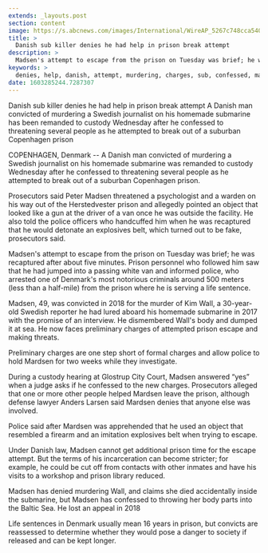 ```yaml
--- 
extends: _layouts.post 
section: content 
image: https://s.abcnews.com/images/International/WireAP_5267c748cca540d4b0adcbb5c1505ff4_16x9_992.jpg 
title: > 
  Danish sub killer denies he had help in prison break attempt 
description: > 
  Madsen's attempt to escape from the prison on Tuesday was brief; he was recaptured after about five minutes.Preliminary charges are one step short of formal charges and allow police to hold Mardsen for two weeks while they investigate.Prosecutors alleged that one or more other people helped Mardsen leave the prison, although defense lawyer Anders Larsen said Mardsen denies that anyone else was involved.Under Danish law, Madsen cannot get additional prison time for the escape attempt.Madsen has denied murdering Wall, and claims she died accidentally inside the submarine, but Madsen has confessed to throwing her body parts into the Baltic Sea. 
keywords: > 
  denies, help, danish, attempt, murdering, charges, sub, confessed, mardsen, killer, homemade, swedish, submarine, prison, break, madsen 
date: 1603285244.7287307 
--- 
```

<div><p>Danish sub killer denies he had help in prison break attempt A Danish man convicted of murdering a Swedish journalist on his homemade submarine has been remanded to custody Wednesday after he confessed to threatening several people as he attempted to break out of a suburban Copenhagen prison</p><p>COPENHAGEN, Denmark -- A Danish man convicted of murdering a Swedish journalist on his homemade submarine was remanded to custody Wednesday after he confessed to threatening several people as he attempted to break out of a suburban Copenhagen prison.</p><p>Prosecutors said Peter Madsen threatened a psychologist and a warden on his way out of the Herstedvester prison and allegedly pointed an object that looked like a gun at the driver of a van once he was outside the facility. He also told the police officers who handcuffed him when he was recaptured that he would detonate an explosives belt, which turned out to be fake, prosecutors said.</p><p class="Ad incontentTeads incontentTeads--story ad-slot"></p><p>Madsen's attempt to escape from the prison on Tuesday was brief; he was recaptured after about five minutes. Prison personnel who followed him saw that he had jumped into a passing white van and informed police, who arrested one of Denmark's most notorious criminals around 500 meters (less than a half-mile) from the prison where he is serving a life sentence.</p><p>Madsen, 49, was convicted in 2018 for the murder of Kim Wall, a 30-year-old Swedish reporter he had lured aboard his homemade submarine in 2017 with the promise of an interview. He dismembered Wall's body and dumped it at sea. He now faces preliminary charges of attempted prison escape and making threats.</p><p>Preliminary charges are one step short of formal charges and allow police to hold Mardsen for two weeks while they investigate.</p><p>During a custody hearing at Glostrup City Court, Madsen answered &#8220;yes&#8221; when a judge asks if he confessed to the new charges. Prosecutors alleged that one or more other people helped Mardsen leave the prison, although defense lawyer Anders Larsen said Mardsen denies that anyone else was involved.</p><p>Police said after Mardsen was apprehended that he used an object that resembled a firearm and an imitation explosives belt when trying to escape.</p><p>Under Danish law, Madsen cannot get additional prison time for the escape attempt. But the terms of his incarceration can become stricter; for example, he could be cut off from contacts with other inmates and have his visits to a workshop and prison library reduced.</p><p>Madsen has denied murdering Wall, and claims she died accidentally inside the submarine, but Madsen has confessed to throwing her body parts into the Baltic Sea. He lost an appeal in 2018</p><p>Life sentences in Denmark usually mean 16 years in prison, but convicts are reassessed to determine whether they would pose a danger to society if released and can be kept longer.</p></div>
